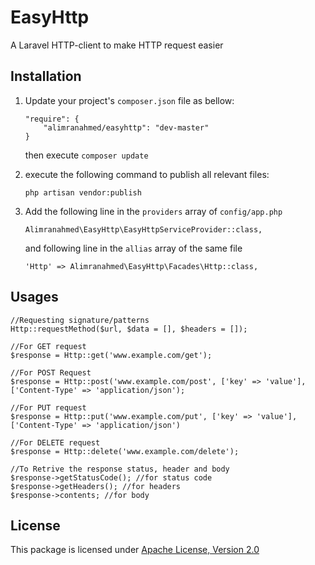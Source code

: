# EasyHttp
A Laravel HTTP-client to make HTTP request easier

## Installation 
1. Update your project's `composer.json` file as bellow:

    ```
    "require": {
        "alimranahmed/easyhttp": "dev-master"
    }
    ```
    then execute `composer update`
    
2. execute the following command to publish all relevant files:

    ```
    php artisan vendor:publish
    ```

3. Add the following line in the `providers` array of `config/app.php`
    ```
    Alimranahmed\EasyHttp\EasyHttpServiceProvider::class,
    ```
    
    and following line in the `allias` array of the same file
    
    ```
    'Http' => Alimranahmed\EasyHttp\Facades\Http::class,
    ``` 

## Usages
```
//Requesting signature/patterns
Http::requestMethod($url, $data = [], $headers = []);
 
//For GET request
$response = Http::get('www.example.com/get');
 
//For POST Request
$response = Http::post('www.example.com/post', ['key' => 'value'], ['Content-Type' => 'application/json');
 
//For PUT request
$response = Http::put('www.example.com/put', ['key' => 'value'], ['Content-Type' => 'application/json')
 
//For DELETE request
$response = Http::delete('www.example.com/delete');
 
//To Retrive the response status, header and body
$response->getStatusCode(); //for status code
$response->getHeaders(); //for headers
$response->contents; //for body
```

## License
This package is licensed under [Apache License, Version 2.0](http://www.apache.org/licenses/LICENSE-2.0)

